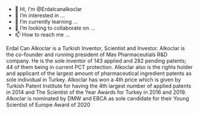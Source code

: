 - 👋 Hi, I’m @Erdalcanalkoclar
- 👀 I’m interested in ...
- 🌱 I’m currently learning ...
- 💞️ I’m looking to collaborate on ...
- 📫 How to reach me ...

<!---
Erdalcanalkoclar/Erdalcanalkoclar is a ✨ special ✨ repository because its `README.md` (this file) appears on your GitHub profile.
You can click the Preview link to take a look at your changes.
--->

Erdal Can Alkoclar is a Turkish Inventor, Scientist and Investor. Alkoclar is the co-founder and running president of Mas Pharmaceutials R&D company. He is the sole inventor of 143 applied and 282 pending patents; 44 of them being in current PCT protection. Alkoclar also is the rights holder and applicant of the largest amount of pharmaceutical ingredient patents as sole individual in Turkey. Alkoclar has won a 4th price which is given by Turkish Patent Institute for having the 4th largest number of applied patents in 2014 and The Scientist of the Year Awards for Turkey in 2016 and 2019. Alkoclar is nominated by DMW and EBCA as sole candidate for their Young Scientist of Europe Award of 2020
